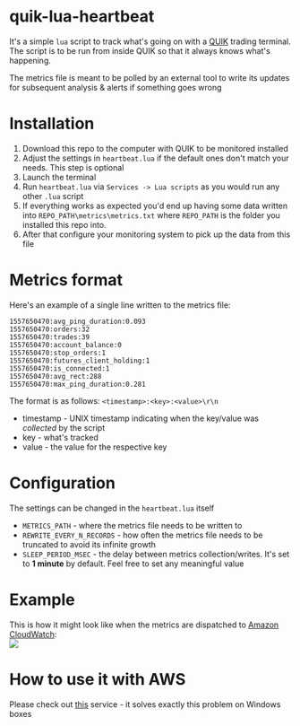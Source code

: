 # quik-lua-heartbeat

It's a simple `lua` script to track what's going on with a [QUIK](https://arqatech.com/ru/products/quik/terminals/user-applications/quik-workstation/) trading terminal.
The script is to be run from inside QUIK so that it always knows what's happening.

The metrics file is meant to be polled by an external tool to write its updates
for subsequent analysis & alerts if something goes wrong
# Installation
1. Download this repo to the computer with QUIK to be monitored installed
2. Adjust the settings in `heartbeat.lua` if the default ones don't match your needs. This step is optional 
3. Launch the terminal
4. Run `heartbeat.lua` via `Services -> Lua scripts` as you would run any other `.lua` script
5. If everything works as expected you'd end up having some data written into `REPO_PATH\metrics\metrics.txt` where `REPO_PATH` is the folder you installed this repo into.
6. After that configure your monitoring system to pick up the data from this file 

# Metrics format
Here's an example of a single line written to the metrics file:
~~~~70:avg_sent:129278
1557650470:avg_ping_duration:0.093
1557650470:orders:32
1557650470:trades:39
1557650470:account_balance:0
1557650470:stop_orders:1
1557650470:futures_client_holding:1
1557650470:is_connected:1
1557650470:avg_rect:288
1557650470:max_ping_duration:0.281
~~~~

The format is as follows:
`<timestamp>:<key>:<value>\r\n`

* timestamp - UNIX timestamp indicating when the key/value was _collected_ by the script
* key - what's tracked
* value - the value for the respective key

# Configuration
The settings can be changed in the `heartbeat.lua` itself
* `METRICS_PATH` - where the metrics file needs to be written to
* `REWRITE_EVERY_N_RECORDS` - how often the metrics file needs to be truncated to avoid its infinite growth
* `SLEEP_PERIOD_MSEC` - the delay between metrics collection/writes. It's set to __1 minute__ by default. Feel free to set any meaningful value 

# Example
This is how it might look like when the metrics are dispatched to [Amazon CloudWatch](https://aws.amazon.com/ru/cloudwatch/):  
![](images/cloudwatch_table.png)

# How to use it with AWS
Please check out [this](https://github.com/ffeast/aws-metrics-sender) service - it solves exactly this problem on Windows boxes
